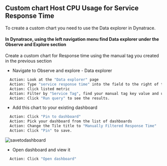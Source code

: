 ## Custom chart Host CPU Usage for Service Response Time

To create a custom chart you need to use the Data explorer in Dynatrace.

#### In Dynatrace, using the left navigation menu find Data explorer under the Observe and Explore section

Create a custom chart for Response time using the manual tag you created in the previous section

- Navigate to Observe and explore - Data explorer

 ```bash
   Action: Look at the "Data explorer" page
   Action: Type "service response time" into the field to the right of the "A" metric.
   Action: Click listed metric
   Action: Filter by "Service Tag", find your manual tag key value and use it, pick "All tag values"
   Action: Click "Run query" to see the results.
   ```

- Add this chart to your existing dashboard

 ```bash
   Action: Click "Pin to dashboard"
   Action: Pick your dashboard from the list of dashboards
   Action: Change the Tile title to "Manually Filtered Response Time"
   Action: Click "Pin" to save.
   ```
![savetodashboard](../../assets/images/savetodashboard2.png)

- Open dashboard and view it

 ```bash
   Action: Click "Open dashboard"
   ```


